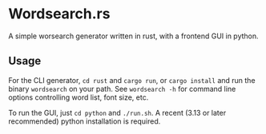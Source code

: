 # Wordsearch.rs

A simple worsearch generator written in rust, with a frontend GUI in python.

## Usage

For the CLI generator, `cd rust` and `cargo run`, or `cargo install` and run the
binary `wordsearch` on your path. See `wordsearch -h` for command line options
controlling word list, font size, etc.

To run the GUI, just `cd python` and `./run.sh`. A recent (3.13 or later
recommended) python installation is required.

